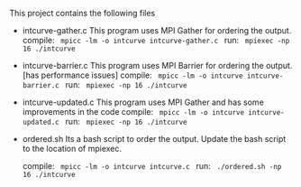 This project contains the following files

* intcurve-gather.c
    This program uses MPI Gather for ordering the output.
    compile:
        ``` 
        mpicc -lm -o intcurve intcurve-gather.c 
        ```
    run:
        ``` 
        mpiexec -np 16 ./intcurve 
        ```

* intcurve-barrier.c
    This program uses MPI Barrier for ordering the output. [has performance issues]
    compile:
        ``` 
        mpicc -lm -o intcurve intcurve-barrier.c 
        ```
    run:
        ``` 
        mpiexec -np 16 ./intcurve 
        ```

* intcurve-updated.c
    This program uses MPI Gather and has some improvements in the code
    compile:
        ``` 
        mpicc -lm -o intcurve intcurve-updated.c 
        ```
    run:
        ``` 
        mpiexec -np 16 ./intcurve 
        ```

* ordered.sh
   Its a bash script to order the output.
   Update the bash script to the location of mpiexec.

   compile:
        ``` 
        mpicc -lm -o intcurve intcurve.c 
        ```
   run:
        ``` 
        ./ordered.sh -np 16 ./intcurve 
        ```
